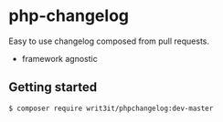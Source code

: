 # php-changelog
Easy to use changelog composed from pull requests.

- framework agnostic


## Getting started


```
$ composer require writ3it/phpchangelog:dev-master
```